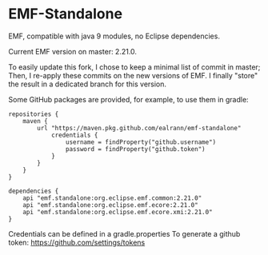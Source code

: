 # EMF-Standalone
EMF, compatible with java 9 modules, no Eclipse dependencies.

Current EMF version on master: 2.21.0.

To easily update this fork, I chose to keep a minimal list of commit in master; Then, I re-apply these commits on the new versions of EMF. I finally "store" the result in a dedicated branch for this version.

Some GitHub packages are provided, for example, to use them in gradle:
```
repositories {
	maven {
		url "https://maven.pkg.github.com/ealrann/emf-standalone"
			credentials {
				username = findProperty("github.username")
				password = findProperty("github.token")
			}
		}
	}
}

dependencies {
	api "emf.standalone:org.eclipse.emf.common:2.21.0"
	api "emf.standalone:org.eclipse.emf.ecore:2.21.0"
	api "emf.standalone:org.eclipse.emf.ecore.xmi:2.21.0"
}
```
Credentials can be defined in a gradle.properties
To generate a github token: https://github.com/settings/tokens
